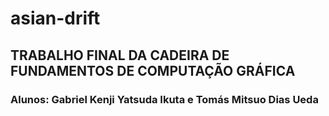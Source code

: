 # asian-drift

## TRABALHO FINAL DA CADEIRA DE FUNDAMENTOS DE COMPUTAÇÃO GRÁFICA

### Alunos: Gabriel Kenji Yatsuda Ikuta e Tomás Mitsuo Dias Ueda

